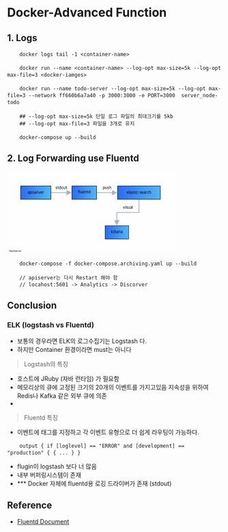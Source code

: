 # Docker-Advanced Function

## 1. Logs

```
    docker logs tail -1 <container-name>

    docker run --name <container-name> --log-opt max-size=5k --log-opt max-file=3 <docker-iamges>

    docker run --name todo-server --log-opt max-size=5k --log-opt max-file=3 --network ff660b6a7a40 -p 3000:3000 -e PORT=3000  server_node-todo

    ## --log-opt max-size=5k 단일 로그 파일의 최대크기를 5kb
    ## --log-opt max-file=3 파일을 3개로 유지

    docker-compose up --build
```

## 2. Log Forwarding use Fluentd

![fluentd](./public/fluentd.png)

```
    docker-compose -f docker-compose.archiving.yaml up --build

    // apiserver는 다시 Restart 해야 함
    // locahost:5601 -> Analytics -> Discorver
```

## Conclusion

### ELK (logstash vs Fluentd)

- 보통의 경우라면 ELK의 로그수집기는 Logstash 다.
- 하지만 Container 환경이라면 must는 아니다

> Logstash의 특징

- 호스트에 JRuby (자바 런타임) 가 필요함
- 메모리상의 큐에 고정된 크기의 20개의 이벤트를 가지고있음 지속성을 위하여 Redis나 Kafka 같은 외부 큐에 의존
-

> Fluentd 특징

- 이벤트에 태그를 지정하고 각 이벤트 유형으로 더 쉽게 라우팅이 가능하다.

```
    output { if [loglevel] == "ERROR" and [development] == "production" { { ... } }
```

- flugin이 logstash 보다 너 많음
- 내부 버퍼링시스템이 존재
- \*\*\* Docker 자체에 fluentd용 로깅 드라이버가 존재 (stdout)

## Reference

- <a href="https://docs.fluentd.org/container-deployment/docker-compose"> Fluentd Document </a>

